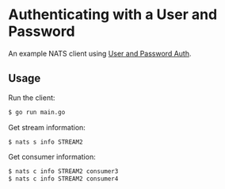 # Authenticating with a User and Password

An example NATS client using [User and Password Auth][].

## Usage

Run the client:

```bash
$ go run main.go
```

Get stream information:

```bats
$ nats s info STREAM2
```

Get consumer information:

```bash
$ nats c info STREAM2 consumer3
$ nats c info STREAM2 consumer4
```

[User and Password Auth]: https://docs.nats.io/running-a-nats-service/configuration/securing_nats/auth_intro/username_password

